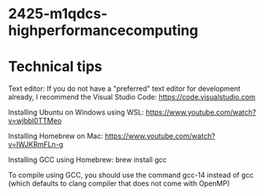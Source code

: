 # 2425-m1qdcs-highperformancecomputing



# Technical tips

Text editor: If you do not have a "preferred" text editor for development already, I recommend the Visual Studio Code: https://code.visualstudio.com

Installing Ubuntu on Windows using WSL: https://www.youtube.com/watch?v=wjbbl0TTMeo

Installing Homebrew on Mac: https://www.youtube.com/watch?v=IWJKRmFLn-g

Installing GCC using Homebrew: brew install gcc

To compile using GCC, you should use the command gcc-14 instead of gcc (which defaults to clang compiler that does not come with OpenMP)
